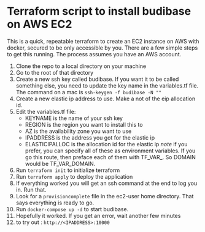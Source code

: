 # Terraform script to install budibase on AWS EC2

This is a quick, repeatable terraform to create an EC2 instance on AWS with docker, secured to be only accessible by you. There are a few simple steps to get this running. The process assumes you have an AWS account.

1. Clone the repo to a local directory on your machine
2. Go to the root of that directory
3. Create a new ssh key called budibase. If you want it to be called something else, you need to update the key name in the variables.tf file. The command on a mac is `ssh-keygen -f budibase -N ""`
4. Create a new elastic ip address to use. Make a not of the eip allocation id.
5. Edit the variables.tf file:
   - KEYNAME is the name of your ssh key
   - REGION is the region you want to install this to
   - AZ is the availability zone you want to use
   - IPADDRESS is the address you got for the elastic ip
   - ELASTICIPALLOC is the allocation id for the elastic ip
   *note* if you prefer, you can specify all of these as environment variables. If you go this route, then preface each of them with TF_VAR_. So DOMAIN would be TF_VAR_DOMAIN. 
6. Run `terraform init` to initialize terraform
7. Run `terraform apply` to deploy the application
8. If everything worked you will get an ssh command at the end to log you in. Run that. 
9.  Look for a `provisioncomplete` file in the ec2-user home directory. That says everything is ready to go.
10. Run `docker-compose up -d` to start budibase.
11. Hopefully it worked. If you get an error, wait another few minutes
12. to try out : `http://<IPADDRESS>:10000`
